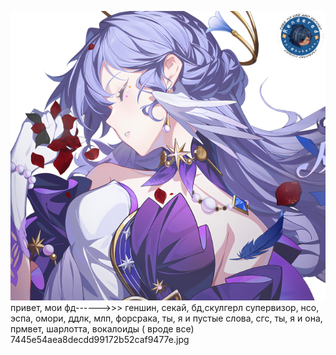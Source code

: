 ![image alt](https://github.com/jstt1n/-/blob/80670f7a92121e6f6cb4f5727cf60de501bcc333/68747470733a2f2f36342e6d656469612e74756d626c722e636f6d2f63656134376162316561633161653734616635346566343332623532346532372f3330...326138392d66322f73363430783936302f323637306636333730346233393833366339623332353236663464363266353361323338663632662e706e6a.png)
привет, мои фд------>>> геншин, секай, бд,скулгерл супервизор, нсо, эспа, омори, ддлк, млп, форсрака, ты, я и пустые слова, сгс, ты, я и она, прмвет, шарлотта, вокалоиды ( вроде все) 
7445e54aea8decdd99172b52caf9477e.jpg
